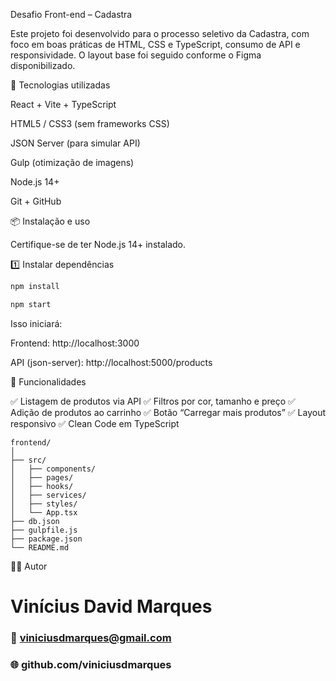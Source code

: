 Desafio Front-end – Cadastra

Este projeto foi desenvolvido para o processo seletivo da Cadastra, com foco em boas práticas de HTML, CSS e TypeScript, consumo de API e responsividade.
O layout base foi seguido conforme o Figma disponibilizado.

🚀 Tecnologias utilizadas

React + Vite + TypeScript

HTML5 / CSS3 (sem frameworks CSS)

JSON Server (para simular API)

Gulp (otimização de imagens)

Node.js 14+

Git + GitHub

📦 Instalação e uso

Certifique-se de ter Node.js 14+ instalado.

1️⃣ Instalar dependências

```bash
npm install
```

```bash
npm start
```
Isso iniciará:

Frontend: http://localhost:3000

API (json-server): http://localhost:5000/products

🧩 Funcionalidades

✅ Listagem de produtos via API
✅ Filtros por cor, tamanho e preço
✅ Adição de produtos ao carrinho
✅ Botão “Carregar mais produtos”
✅ Layout responsivo
✅ Clean Code em TypeScript

```pgsql
frontend/
│
├── src/
│   ├── components/
│   ├── pages/
│   ├── hooks/
│   ├── services/
│   ├── styles/
│   └── App.tsx
├── db.json
├── gulpfile.js
├── package.json
└── README.md

```

👨‍💻 Autor

# Vinícius David Marques

### 📧 viniciusdmarques@gmail.com
### 🌐 github.com/viniciusdmarques